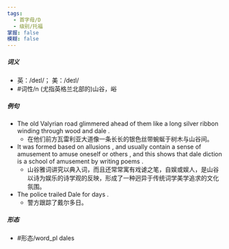 ```yaml
---
tags:
  - 首字母/D
  - 级别/托福
掌握: false
模糊: false
---
```

##### 词义
- 英：/deɪl/； 美：/deɪl/
- #词性/n  (尤指英格兰北部的)山谷，峪
##### 例句
- The old Valyrian road glimmered ahead of them like a long silver ribbon winding through wood and dale .
	- 在他们前方瓦雷利亚大道像一条长长的银色丝带蜿蜒于树木与山谷间。
- It was formed based on allusions , and usually contain a sense of amusement to amuse oneself or others , and this shows that dale diction is a school of amusement by writing poems .
	- 山谷雅词讲究以典入词，而且还常常寓有戏谑之笔，自娱或娱人，是山谷以诗为娱乐的诗学观的反映，形成了一种迥异于传统词学美学追求的文化氛围。
- The police trailed Dale for days .
	- 警方跟踪了戴尔多日。
##### 形态
- #形态/word_pl dales
